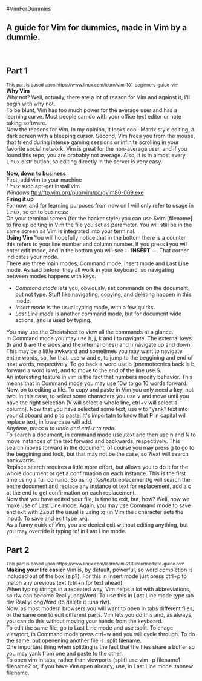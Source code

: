 #VimForDummies
<h2>A guide for Vim for dummies, made in Vim by a dummie.</h2><br>
<h2>Part 1</h2>
<sub>This part is based upon https://www.linux.com/learn/vim-101-beginners-guide-vim</sub><br>
<b>Why Vim</b><br>
Why not? Well, actually, there are a lot of reason for Vim and against it, I'll begin with why not. <br>
To be blunt, Vim has too much power for the average user and has a learning curve. Most people can do with your office text editor or note taking software.<br> 
Now the reasons for Vim. In my opinion, it looks cool: Matrix style editing, a dark screen with a bleeping cursor. Second, Vim frees you from the mouse, that friend during intense gaming sessions or infinite scrolling in your favorite social network. Vim is great for the non-average user, and if you found this repo, you are probably not average.
Also, it is in almost every Linux distribution, so editing directly in the server is very easy.<br>

<b>Now, down to business</b><br>
First, add vim to your machine<br>
<i>Linux</i> sudo apt-get install vim<br>
<i>Windows</i> ftp://ftp.vim.org/pub/vim/pc/gvim80-069.exe<br>
<b>Firing it up</b><br>
For now, and for learning purposes from now on I will only refer to usage in Linux, so on to business:<br>
On your terminal screen (for the hacker style) you can use $vim [filename] to fire up editing in Vim the file you set as parameter. You will still be in the same screen as Vim is integrated into your terminal.<br>
<b>Using Vim</b> 
You will hopefully notice that in the bottom there is a counter, this refers to your line number and column number. If you press <b>i</b> you wil enter edit mode, and in the bottom you will see <b>-- INSERT --</b>. That corner indicates your mode. <br>
There are three main modes, Command mode, Insert mode and Last Line mode. As said before, they all work in your keyboard, so navigating between modes happens with keys. <br>
<ul>
<li><i>Command mode</i> lets you, obviously, set commands on the document, but not type. Stuff like navigating, copying, and deleting happen in this mode.</li> 
<li><i>Insert mode</i> is the usual typing mode, with a few quirks.</li>
<li><i>Last Line mode</i> is another command mode, but for document wide actions, and is used by typing.</li></ul>
You may use the Cheatsheet to view all the commands at a glance.<br>
In Command mode you may use h, j, k and l to navigate. The external keys (h and l) are the sides and the internal ones(j and l) navigate up and down. This may be a little awkward and sometimes you may want to navigate entire words, so, for that, use w and e, to jump to the beggining and end of next words, respectively. To go back a word use b (pnemotecnics back is b, forward a word is w), and to move to the end of the line use $. <br>
An interesting feature in vim is the fact that numbers modify behavior. This means that in Command mode you may use 10w to go 10 words forward. <br>
Now, on to editing a file. To copy and paste in Vim you only need a key, not two. In this case, to select some characters you use v and move until you have the right selection (V will select a whole line, ctrl+v will select a column). Now that you have selected some text, use y to "yank" text into your clipboard and p to paste. It's importatn to know that P in capital will replace text, in lowercase will add. <br>
<i>Anytime, press u to undo and ctrl+r to redo.</i><br> 
To search a document, in command mode use /text and then use n and N to move instances of the text forward and backwards, respectively. This search moves forward in the document, of course you may press g to go to the beggining and look, but that may not be the case, so ?text will search backwards. <br>
Replace search requires a little more effort, but allows you to do it for the whole document or get a confirmation on each instance. This is the first time using a full comand. So using :%s/text/replacement/g will search the entire document and replace any instance ot text for replacement, add a c at the end to get confirmation on each replacement.<br>
Now that you have edited your file, is time to exit, but, how? Well, now we make use of Last Line mode. Again, you may use Command mode to save and exit with ZZbut the usual is using :q (in Vim the : character sets the input). To save and exit type :wq. <br>
As a funny quirk of Vim, you are denied exit without editing anything, but you may override it typing :q! in Last Line mode.<br>
<h2>Part 2</h2>
<sub>This part is based upon https://www.linux.com/learn/vim-201-intermediate-guide-vim</sub><br>
<b>Making your life easier</b>
Vim is, by default, powerful, so word completion is included out of the box (zip?). For this in Insert mode just press ctrl+p to match any previous text (ctrl+n for text ahead).<br>
When typing strings in a repeated way, Vim helps a lot with abbreviations, so rlw can become ReallyLongWord. To use this in Last Line mode type :ab rlw ReallyLongWord (to delete it :una rlw).<br>
Now, as most modern browsers you will want to open in tabs different files, or the same one to edit different parts. Vim lets you do this and, as always, you can do this without moving your hands from the keyboard. <br>
To edit the same file, go to Last Line mode and use :split. To chage viewport, in Command mode press ctrl+w and you will cycle through. To do the same, but openening another file is :split filename. <br> 
One important thing when splitting is the fact that the files share a buffer so you may yank from one and paste to the other. <br>
To open vim in tabs, rather than viewports (split) use vim -p filename1 filename2 or, if you have Vim open already, use, in Last Line mode :tabnew filename.<br>
